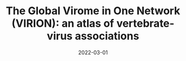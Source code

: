 ---
title: "The Global Virome in One Network (VIRION): an atlas of vertebrate-virus associations"
authors:
- Colin Carlson
- Rory Gibb
- Gregory Albery
- lbrierley
- Ryan Connor
- Tad Dallas
- Evan Eskew
- Anna Fagre
- Maxwell Farrell
- Hannah Frank
- Renata Muylaert
- Timothée Poisot
- Angela Rasmussen
- Sadie Ryan
- Stephanie Seifert

date: "2022-03-01"
doi: "10.1128/mBio.02985-21"

publication_types: ["article-journal"]

publication: "*mBio*, 13(2): e02985-21"
publication_short: ""

categories:
  - Data

featured: false

links:
- name: Full text
  url: https://journals.asm.org/doi/full/10.1128/mBio.02985-21
url_dataset: https://github.com/viralemergence/virion/

# Associated Projects (optional).
#   Associate this publication with one or more of your projects.
#   Simply enter your project's folder or file name without extension.
#   E.g. `internal-project` references `content/project/internal-project/index.md`.
#   Otherwise, set `projects: []`.
projects: []
---